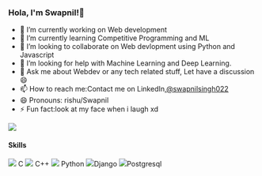 ### Hola, I'm Swapnil!👋

- 🔭 I’m currently working on Web development
- 🌱 I’m currently learning Competitive Programming and ML
- 👯 I’m looking to collaborate on Web devlopment using Python and Javascript
- 🤔 I’m looking for help with Machine Learning and Deep Learning.
- 💬 Ask me about Webdev or any tech related stuff, Let have a discussion😄 
- 📫 How to reach me:Contact me on LinkedIn,[@swapnilsingh022](https://www.linkedin.com/in/swapnilsingh022/)
- 😄 Pronouns: rishu/Swapnil
- ⚡ Fun fact:look at my face when i laugh xd


<img src="https://github-readme-stats.vercel.app/api?username=rishusingh022&&show_icons=true&title_color=FFFF00&icon_color=bb2acf&text_color=daf7dc&bg_color=008080">



#### Skills 
<img src="https://img.icons8.com/color/48/000000/c-programming.png"/>   C 
<img src="https://img.icons8.com/color/48/000000/c-plus-plus-logo.png"/>  C++ 
<img src="https://img.icons8.com/color/48/000000/python.png"/> Python
<img src="https://img.icons8.com/windows/32/000000/django.png"/>Django
<img src="https://img.icons8.com/color/48/000000/postgreesql.png"/>Postgresql
